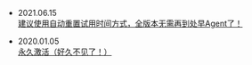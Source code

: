 - 2021.06.15    
[建议使用自动重置试用时间方式，全版本无需再到处早Agent了！](https://github.com/league-of-brt/jetbrains-agent/blob/main/%E8%87%AA%E5%8A%A8%E9%87%8D%E7%BD%AE%E8%AF%95%E7%94%A8%E6%97%B6%E9%97%B4.md)

- 2020.01.05    
[永久激活（好久不见了！）](https://mp.weixin.qq.com/s/8oJW6mIQlkrujRxno-hNHA)
